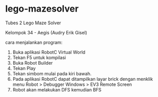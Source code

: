 # lego-mazesolver
Tubes 2 Lego Maze Solver

Kelompok 34 - Aegis (Audry Erik Gisel)

cara menjalankan program:
1. Buka aplikasi RobotC Virtual World
2. Tekan F5 untuk kompilasi
3. Buka Robot Builder
4. Tekan Play
5. Tekan simbom mulai pada kiri bawah.
6. Pada aplikasi RobotC dapat ditampilkan layar brick
dengan menklik menu Robot > Debugger Windows > EV3 Remote Screen
7. Robot akan melakukan DFS kemudian BFS